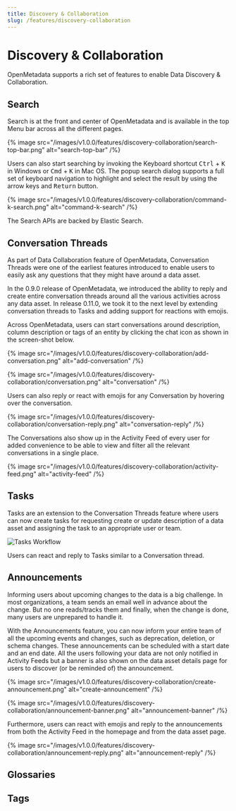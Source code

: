 ```yaml
---
title: Discovery & Collaboration
slug: /features/discovery-collaboration
---
```


# Discovery & Collaboration
OpenMetadata supports a rich set of features to enable Data Discovery & Collaboration.  

## Search
Search is at the front and center of OpenMetadata and is available in the top Menu bar across all 
the different pages.

{% image src="/images/v1.0.0/features/discovery-collaboration/search-top-bar.png" alt="search-top-bar" /%}

Users can also start searching by invoking the Keyboard shortcut <kbd>Ctrl</kbd> + <kbd>K</kbd> in Windows or <kbd>Cmd</kbd> + <kbd>K</kbd> in Mac OS. 
The popup search dialog supports a full set of keyboard navigation to highlight and select the result by using 
the arrow keys and <kbd>Return</kbd> button.

{% image src="/images/v1.0.0/features/discovery-collaboration/command-k-search.png" alt="command-k-search" /%}

The Search APIs are backed by Elastic Search.

## Conversation Threads
As part of Data Collaboration feature of OpenMetadata, Conversation Threads were one
of the earliest features introduced to enable users to easily ask 
any questions that they might have around a data asset.

In the 0.9.0 release of OpenMetadata, we introduced the ability to reply and create entire conversation 
threads around all the various activities across any data asset. In release 0.11.0, we took it to the next level by extending conversation threads to Tasks and adding support for reactions with emojis.

Across OpenMetadata, users can start conversations around description, column description or tags of an entity by clicking the chat icon as shown in the screen-shot below.

{% image src="/images/v1.0.0/features/discovery-collaboration/add-conversation.png" alt="add-conversation" /%}

{% image src="/images/v1.0.0/features/discovery-collaboration/conversation.png" alt="conversation" /%}

Users can also reply or react with emojis for any Conversation by hovering over the conversation.

{% image src="/images/v1.0.0/features/discovery-collaboration/conversation-reply.png" alt="conversation-reply" /%}

The Conversations also show up in the Activity Feed of every user for added convenience to be able to view and filter
all the relevant conversations in a single place.

{% image src="/images/v1.0.0/features/discovery-collaboration/activity-feed.png" alt="activity-feed" /%}


## Tasks

Tasks are an extension to the Conversation Threads feature where users can now create tasks for
requesting create or update description of a data asset and assigning the task to an appropriate user or team. 

![Tasks Workflow](https://miro.medium.com/max/1400/1*bbck_VGxcp1S5dznMtTIxg.gif)

Users can react and reply to Tasks similar to a Conversation thread.

## Announcements
Informing users about upcoming changes to the data is a big challenge. In most organizations, a team sends an email well in advance about the change. But no one reads/tracks them and finally, when the change is done, many users are unprepared to handle it.

With the Announcements feature, you can now inform your entire team of all the upcoming events and changes, such as deprecation, deletion, or schema changes. These announcements can be scheduled with a start date and an end date. All the users following your data are not only notified in Activity Feeds but a banner is also shown on the data asset details page for users to discover (or be reminded of) the announcement.

{% image src="/images/v1.0.0/features/discovery-collaboration/create-announcement.png" alt="create-announcement" /%}

{% image src="/images/v1.0.0/features/discovery-collaboration/announcement-banner.png" alt="announcement-banner" /%}

Furthermore, users can react with emojis and reply to the announcements from both the Activity Feed in the homepage and from the data asset page. 

{% image src="/images/v1.0.0/features/discovery-collaboration/announcement-reply.png" alt="announcement-reply" /%}

## Glossaries

## Tags
